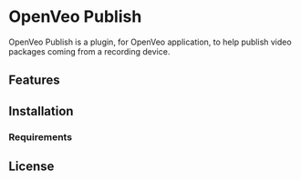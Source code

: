 # OpenVeo Publish

OpenVeo Publish is a plugin, for OpenVeo application, to help publish video packages coming from a recording device.

## Features

## Installation

### Requirements

## License